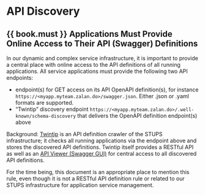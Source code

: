 # API Discovery

## {{ book.must }} Applications Must Provide Online Access to Their API (Swagger) Definitions

In our dynamic and complex service infrastructure, it is important to provide a central place with
online access to the API definitions of all running applications. All service applications must
provide the following two API endpoints:

* endpoint(s) for GET access on its API OpenAPI definition(s), for instance
  `https://<myapp.myteam.zalan.do>/swagger.json`. Either .json or .yaml formats are supported.
* “Twintip” discovery endpoint `https://<myapp.myteam.zalan.do>/.well-known/schema-discovery` that delivers
  the OpenAPI definition endpoint(s) above

Background: [Twintip](http://docs.stups.io/en/latest/components/twintip.html) is an API definition
crawler of the STUPS infrastructure; it checks all running applications via the endpoint above and
stores the discovered API definitions. Twintip itself provides a RESTful API as well as an
[API Viewer (Swagger GUI)](https://twintip.stups.zalan.do/ui/) for central access to all discovered
API definitions.

For the time being, this document is an appropriate place to mention this rule, even though it is
not a RESTful API definition rule or related to our STUPS infrastructure for application service
management.